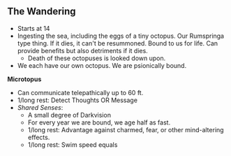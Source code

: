 ## The Wandering
- Starts at 14
- Ingesting the sea, including the eggs of a tiny octopus. Our Rumspringa type thing. If it dies, it can't be resummoned. Bound to us for life. Can provide benefits but also detriments if it dies.
	- Death of these octopuses is looked down upon.
- We each have our own octopus. We are psionically bound. 

**Microtopus**
- Can communicate telepathically up to 60 ft.
- 1/long rest: Detect Thoughts OR Message
- *Shared Senses*: 
	- A small degree of Darkvision
	- For every year we are bound, we age half as fast.
	- 1/long rest: Advantage against charmed, fear, or other mind-altering effects.
	- 1/long rest: Swim speed equals 